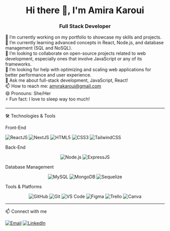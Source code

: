<h1 align="center">Hi there 👋, I'm Amira Karoui</h1>

<h3 align="center">Full Stack Developer</h3>

<p align="left">
  🔭 I’m currently working on my portfolio to showcase my skills and projects.<br/>
  🌱 I’m currently learning advanced concepts in React, Node.js, and database management (SQL and NoSQL).<br/>
  👯 I’m looking to collaborate on open-source projects related to web development, especially ones that involve JavaScript or any of its frameworks.<br/>
  🤔 I’m looking for help with optimizing and scaling web applications for better performance and user experience.<br/>
  💬 Ask me about full-stack development, JavaScript, React!<br/>
  📫 How to reach me: <a href="mailto:amyrakaroui@gmail.com">amyrakaroui@gmail.com</a> <br/>
  😄 Pronouns: She/Her<br/>
  ⚡ Fun fact: I love to sleep way too much!
</p>

---

 🛠️ Technologies & Tools

 Front-End
<p align="left">
  <img src="https://img.icons8.com/color/48/000000/react-native.png" alt="ReactJS" />
  <img src="https://img.icons8.com/ios-filled/50/000000/nextjs.png" alt="NextJS" />
  <img src="https://img.icons8.com/color/48/000000/html-5.png" alt="HTML5" />
  <img src="https://img.icons8.com/color/48/000000/css3.png" alt="CSS3" />
  <img src="https://img.icons8.com/color/48/000000/tailwind-css.png" alt="TailwindCSS" />
</p>

 Back-End
<p align="center">
  <img src="https://img.icons8.com/color/48/000000/nodejs.png" alt="Node.js" />
  <img src="https://img.icons8.com/ios-filled/50/000000/express-js.png" alt="ExpressJS" />
</p>

 Database Management
<p align="center">
  <img src="https://img.icons8.com/color/48/000000/mysql-logo.png" alt="MySQL" />
  <img src="https://img.icons8.com/color/48/000000/mongodb.png" alt="MongoDB" />
  <img src="https://img.icons8.com/ios-filled/50/000000/sequelize.png" alt="Sequelize" />
</p>

 Tools & Platforms
<p align="center">
  <img src="https://img.icons8.com/ios-filled/50/000000/github.png" alt="GitHub" />
  <img src="https://img.icons8.com/color/48/000000/git.png" alt="Git" />
  <img src="https://img.icons8.com/color/48/000000/visual-studio-code-2019.png" alt="VS Code" />
  <img src="https://img.icons8.com/color/48/000000/figma.png" alt="Figma" />
  <img src="https://img.icons8.com/color/48/000000/trello.png" alt="Trello" />
  <img src="https://img.icons8.com/color/48/000000/canva.png" alt="Canva" />
</p>

---


 📫 Connect with me

<p align="left">
  <a href="mailto:amyrakaroui@gmail.com"><img src="https://img.icons8.com/color/48/000000/gmail-new.png" alt="Email" /></a>
  <a href="https://www.linkedin.com/in/amira-karoui-38b608324/"><img src="https://img.icons8.com/color/48/000000/linkedin.png" alt="LinkedIn" /></a>
</p>
